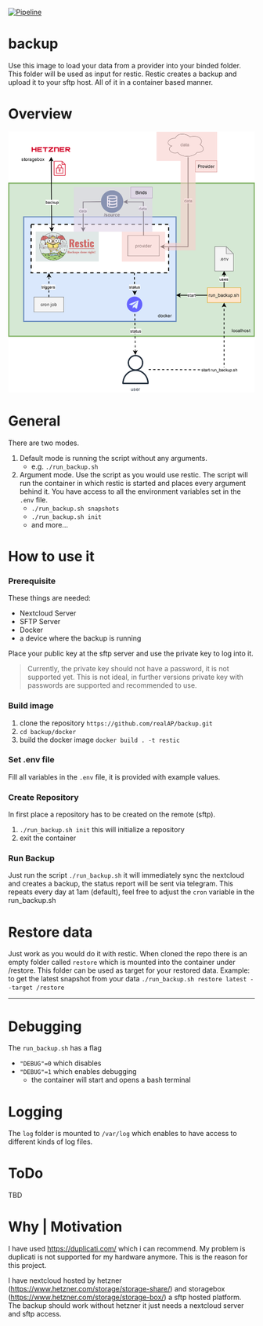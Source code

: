 [![Pipeline](https://github.com/realAP/backup/actions/workflows/pipeline.yml/badge.svg?branch=main)](https://github.com/realAP/backup/actions/workflows/pipeline.yml)
# backup
Use this image to load your data from a provider into your binded folder. This folder will be used as input for restic. Restic creates a backup and upload it to your sftp host.
All of it in a container based manner.

# Overview
![backup_overview.drawio.svg](resources/backup_overview.svg)

# General
There are two modes.
1. Default mode is running the script without any arguments.
    * e.g. `./run_backup.sh`
1. Argument mode. Use the script as you would use restic. The script will run the container in which restic is started and places every argument behind it.
You have access to all the environment variables set in the `.env` file.
      * `./run_backup.sh snapshots`
      * `./run_backup.sh init`
      * and more...

# How to use it
### Prerequisite
These things are needed:
* Nextcloud Server
* SFTP Server
* Docker
* a device where the backup is running

Place your public key at the sftp server and use the private key to log into it.
> Currently, the private key should not have a password, it is not supported yet.
> This is not ideal, in further versions private key with passwords are supported and recommended to use.

### Build image
1. clone the repository `https://github.com/realAP/backup.git`
1. `cd backup/docker` 
1. build the docker image `docker build . -t restic`

### Set .env file
Fill all variables in the `.env` file, it is provided with example values.

### Create Repository
In first place a repository has to be created on the remote (sftp).

1. `./run_backup.sh init` this will initialize a repository
1. exit the container 

### Run Backup
Just run the script `./run_backup.sh` it will immediately sync the nextcloud and creates a backup, the status report will be sent via telegram.
This repeats every day at 1am (default), feel free to adjust the `cron` variable in the run_backup.sh

# Restore data
Just work as you would do it with restic.
When cloned the repo there is an empty folder called `restore` which is mounted into the container under /restore.
This folder can be used as target for your restored data.
Example: to get the latest snapshot from your data
`./run_backup.sh restore latest --target /restore`

---
# Debugging
The `run_backup.sh` has a flag 
* `"DEBUG"=0` which disables
* `"DEBUG"=1` which enables debugging
  * the container will start and opens a bash terminal

# Logging
The `log` folder is mounted to `/var/log` which enables to have access to different kinds of log files.

# ToDo
TBD

# Why | Motivation
I have used https://duplicati.com/ which i can recommend. 
My problem is duplicati is not supported for my hardware anymore.
This is the reason for this project.

I have nextcloud hosted by hetzner (https://www.hetzner.com/storage/storage-share/) and storagebox (https://www.hetzner.com/storage/storage-box/) a sftp hosted platform.
The backup should work without hetzner it just needs a nextcloud server and sftp access.
